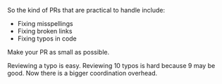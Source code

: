 So the kind of PRs that are practical to handle include:

- Fixing misspellings
- Fixing broken links
- Fixing typos in code

Make your PR as small as possible.

Reviewing a typo is easy. Reviewing 10 typos is hard because 9 may be good. Now there is a bigger coordination overhead.
